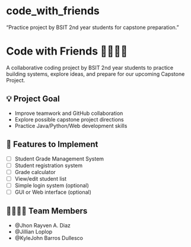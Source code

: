 # code_with_friends
“Practice project by BSIT 2nd year students for capstone preparation.”
# Code with Friends 👨‍💻👩‍💻

A collaborative coding project by BSIT 2nd year students to practice building systems, explore ideas, and prepare for our upcoming Capstone Project.

## 💡 Project Goal

- Improve teamwork and GitHub collaboration
- Explore possible capstone project directions
- Practice Java/Python/Web development skills

## 🧩 Features to Implement
- [ ] Student Grade Management System
- [ ] Student registration system
- [ ] Grade calculator
- [ ] View/edit student list
- [ ] Simple login system (optional)
- [ ] GUI or Web interface (optional)

## 👨‍👩‍👧‍👦 Team Members
- @Jhon Rayven A. Diaz
- @Jillian Loplop
- @KyleJohn Barros Dullesco

